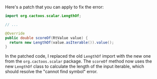 Here's a patch that you can apply to fix the error:

```java
import org.cactoos.scalar.LengthOf;

// ...

@Override
public double scoreOf(RtValue value) {
  return new LengthOf(value.asIterable()).value();
}
```

In the patched code, I replaced the old `LengthOf` import with the new one from the `org.cactoos.scalar` package. The `scoreOf` method now uses the new `LengthOf` class to calculate the length of the input iterable, which should resolve the "cannot find symbol" error.
